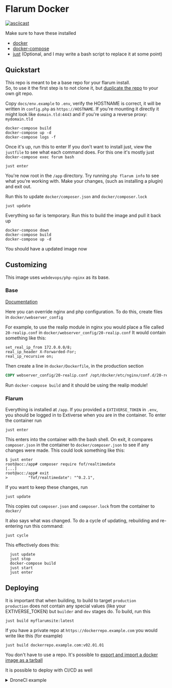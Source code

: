 # Flarum Docker

[![asciicast](https://asciinema.org/a/QIWV9GTc4zmi4qjDj9W3HxJ92.svg)](https://asciinema.org/a/QIWV9GTc4zmi4qjDj9W3HxJ92)

Make sure to have these installed

* [docker](https://docs.docker.com/engine/install/)
* [docker-compose](https://docs.docker.com/compose/install/)
* [just](https://github.com/casey/just) (Optional, and I may write a bash script to replace it at some point)

## Quickstart
This repo is meant to be a base repo for your flarum install.  
So, to use it the first step is to not clone it, but [duplicate the repo](https://docs.github.com/en/github/creating-cloning-and-archiving-repositories/duplicating-a-repository) to your own git repo.

Copy `docs/env.example` to `.env`, verify the HOSTNAME is correct, it will be written in `config.php` as `https://HOSTNAME`. If you're mounting it directly it might look like `domain.tld:4443` and if you're using a reverse proxy: `mydomain.tld`

```
docker-compose build
docker-compose up -d
docker-compose logs -f
```

Once it's up, run this to enter
If you don't want to install just, view the `justfile` to see what each command does.
For this one it's mostly just `docker-compose exec forum bash`

```
just enter
```

You're now root in the `/app` directory. Try running `php flarum info` to see what you're working with.
Make your changes, (such as installing a plugin) and exit out.

Run this to update `docker/composer.json` and `docker/composer.lock`

```
just update
```

Everything so far is temporary. Run this to build the image and pull it back up

```
docker-compose down
docker-compose build
docker-compose up -d
```

You should have a updated image now

## Customizing

This image uses `webdevops/php-nginx` as its base.

### Base

[Documentation](https://dockerfile.readthedocs.io/en/latest/content/DockerImages/dockerfiles/php-nginx.html)

Here you can override nginx and php configuration. To do this, create files in `docker/webserver_config` 

For example, to use the realip module in nginx you would place a file called `20-realip.conf` in `docker/webserver_config/20-realip.conf`
It would contain something like this:

```nginx
set_real_ip_from 172.0.0.0/8;
real_ip_header X-Forwarded-For;
real_ip_recursive on;
```

Then create a line in `docker/Dockerfile`, in the production section

```dockerfile
COPY webserver_config/20-realip.conf /opt/docker/etc/nginx/conf.d/20-realip.conf
```

Run `docker-compose build` and it should be using the realip module!

### Flarum

Everything is installed at `/app`. If you provided a `EXTIVERSE_TOKEN` in `.env`, you should be logged in to Extiverse when you are in the container. To enter the container run 

```
just enter
```

This enters into the container with the bash shell. On exit, it compares `composer.json` in the container to `docker/composer.json` to see if any changes were made. This could look something like this:

```
$ just enter
root@acc:/app# composer require fof/realtimedate
[...]
root@acc:/app# exit
>         "fof/realtimedate": "^0.2.1",
```

If you want to keep these changes, run

```
just update
```

This copies out `composer.json` and `composer.lock` from the container to `docker/` 

It also says what was changed.
To do a cycle of updating, rebuilding and re-entering run this command:

```
just cycle
```

This effectively does this:

```
  just update
  just stop
  docker-compose build
  just start
  just enter
```

## Deploying

It is important that when building, to build to target `production`  
`production` does not contain any special values (like your EXTIVERSE_TOKEN) but `builder` and `dev` stages do.
To build, run this

```
just build myflarumsite:latest
```

If you have a private repo at `https://dockerrepo.example.com` you would write like this (for example)

```
just build dockerrepo.example.com:v02.01.01
```

You don't have to use a repo. It's possible to [export and import a docker image as a tarball](https://stackoverflow.com/questions/23935141/how-to-copy-docker-images-from-one-host-to-another-without-using-a-repository)

It is possible to deploy with CI/CD as well

<details>
<summary>DroneCI example</summary>

```
---
kind: pipeline
type: docker
name: build
steps:
-   name: Build flarum docker image and push to registry
    image: plugins/docker
    settings:
        use_cache: true
        repo:
          from_secret: DOCKER_REGISTRY_REPO
        username:
          from_secret: DOCKER_REGISTRY_USERNAME
        password:
          from_secret: DOCKER_REGISTRY_PASSWORD
        registry:
          from_secret: DOCKER_REGISTRY_URL
        build_args_from_env:
          - EXTIVERSE_TOKEN
        tags:
          - latest
        dockerfile: docker/Dockerfile
        context: docker/
        target: production
    environment:
        EXTIVERSE_TOKEN:
          from_secret: EXTIVERSE_TOKEN
```
</details>



